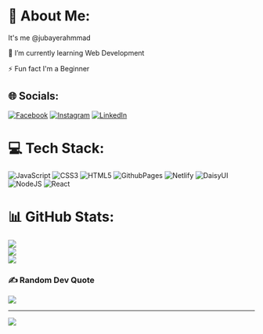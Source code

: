 # 💫 About Me:
It's me @jubayerahmmad

🌱 I’m currently learning Web Development

⚡ Fun fact I'm a Beginner


## 🌐 Socials:
[![Facebook](https://img.shields.io/badge/Facebook-%231877F2.svg?logo=Facebook&logoColor=white)](https://facebook.com/zubayerahmmad.1) [![Instagram](https://img.shields.io/badge/Instagram-%23E4405F.svg?logo=Instagram&logoColor=white)](https://instagram.com/zubayerrrrrrr) [![LinkedIn](https://img.shields.io/badge/LinkedIn-%230077B5.svg?logo=linkedin&logoColor=white)](https://linkedin.com/in/jubayer-ahmmad073) 

# 💻 Tech Stack:
![JavaScript](https://img.shields.io/badge/javascript-%23323330.svg?style=flat&logo=javascript&logoColor=%23F7DF1E) ![CSS3](https://img.shields.io/badge/css3-%231572B6.svg?style=flat&logo=css3&logoColor=white) ![HTML5](https://img.shields.io/badge/html5-%23E34F26.svg?style=flat&logo=html5&logoColor=white) ![GithubPages](https://img.shields.io/badge/github%20pages-121013?style=flat&logo=github&logoColor=white) ![Netlify](https://img.shields.io/badge/netlify-%23000000.svg?style=flat&logo=netlify&logoColor=#00C7B7) ![DaisyUI](https://img.shields.io/badge/daisyui-5A0EF8?style=flat&logo=daisyui&logoColor=white) ![NodeJS](https://img.shields.io/badge/node.js-6DA55F?style=flat&logo=node.js&logoColor=white) ![React](https://img.shields.io/badge/react-%2320232a.svg?style=flat&logo=react&logoColor=%2361DAFB)
# 📊 GitHub Stats:
![](https://github-readme-stats.vercel.app/api?username=jubayerahmmad&theme=merko&hide_border=false&include_all_commits=true&count_private=false)<br/>
![](https://github-readme-streak-stats.herokuapp.com/?user=jubayerahmmad&theme=merko&hide_border=false)<br/>
![](https://github-readme-stats.vercel.app/api/top-langs/?username=jubayerahmmad&theme=merko&hide_border=false&include_all_commits=true&count_private=false&layout=compact)

### ✍️ Random Dev Quote
![](https://quotes-github-readme.vercel.app/api?type=horizontal&theme=merko)

---
[![](https://visitcount.itsvg.in/api?id=jubayerahmmad&icon=7&color=13)](https://visitcount.itsvg.in)

<!-- Proudly created with GPRM ( https://gprm.itsvg.in ) -->
